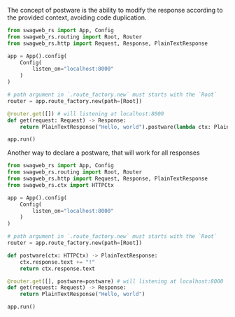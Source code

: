 The concept of postware is the ability to modify the response according to the provided context, avoiding code duplication.

```python
from swagweb_rs import App, Config
from swagweb_rs.routing import Root, Router
from swagweb_rs.http import Request, Response, PlainTextResponse

app = App().config(
    Config(
        listen_on="localhost:8000"
    )
)

# path argument in `.route_factory.new` must starts with the `Root`
router = app.route_factory.new(path=[Root])

@router.get([]) # will listening at localhost:8000
def get(request: Request) -> Response:
    return PlainTextResponse("Hello, world").postware(lambda ctx: PlainTextResponse(f"{ctx.response.text}!"))

app.run()
```

Another way to declare a postware, that will work for all responses
```python
from swagweb_rs import App, Config
from swagweb_rs.routing import Root, Router
from swagweb_rs.http import Request, Response, PlainTextResponse
from swagweb_rs.ctx import HTTPCtx

app = App().config(
    Config(
        listen_on="localhost:8000"
    )
)

# path argument in `.route_factory.new` must starts with the `Root`
router = app.route_factory.new(path=[Root])

def postware(ctx: HTTPCtx) -> PlainTextResponse:
    ctx.response.text += "!"
    return ctx.response.text

@router.get([], postware=postware) # will listening at localhost:8000
def get(request: Request) -> Response:
    return PlainTextResponse("Hello, world")

app.run()
```

